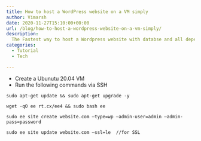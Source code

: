 ```yaml
---
title: How to host a WordPress website on a VM simply
author: Vimarsh
date: 2020-11-27T15:10:00+00:00
url: /blog/how-to-host-a-wordpress-website-on-a-vm-simply/
description: 
  The Fastest way to host a Wordpress website with databse and all dependencies using docker on any Linux VM.
categories:
  - Tutorial
  - Tech

---
```


* Create a Ubunutu 20.04&nbsp;VM
* Run the following commands via SSH

```
sudo apt-get update && sudo apt-get upgrade -y

wget -qO ee rt.cx/ee4 && sudo bash ee

sudo ee site create website.com –type=wp –admin-user=admin –admin-pass=password

sudo ee site update website.com –ssl=le  //for SSL

```